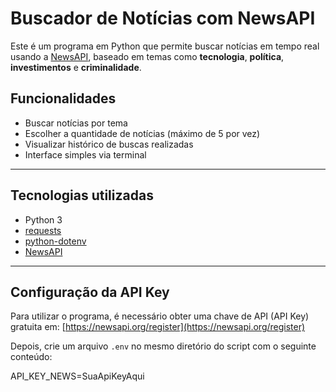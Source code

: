 # Buscador de Notícias com NewsAPI

Este é um programa em Python que permite buscar notícias em tempo real usando a [NewsAPI](https://newsapi.org/), baseado em temas como **tecnologia**, **política**, **investimentos** e **criminalidade**.

## Funcionalidades

- Buscar notícias por tema
- Escolher a quantidade de notícias (máximo de 5 por vez)
- Visualizar histórico de buscas realizadas
- Interface simples via terminal

---

## Tecnologias utilizadas

- Python 3
- [requests](https://pypi.org/project/requests/)
- [python-dotenv](https://pypi.org/project/python-dotenv/)
- [NewsAPI](https://newsapi.org/)

---

## Configuração da API Key

Para utilizar o programa, é necessário obter uma chave de API (API Key) gratuita em: [https://newsapi.org/register](https://newsapi.org/register)

Depois, crie um arquivo `.env` no mesmo diretório do script com o seguinte conteúdo:

API_KEY_NEWS=SuaApiKeyAqui
